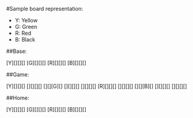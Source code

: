 #Sample board representation:

- Y: Yellow
- G: Green
- R: Red
- B: Black

##Base:
<!-- Base position
0       3  4      7 8      11  12    14 -->
[Y][][][] [G][][][] [R][][][] [B][][][]

##Game:
<!-- Start positions
15                     25                      35                      45                  54 -->
[Y][][][] [][][][] [][][G][] [][][][] [][][][] [R][][][] [][][][] [][][B][] [][][][] [][][][]

##Home:
<!-- Home positions
55        59        63        67     70 --> 
[Y][][][] [G][][][] [R][][][] [B][][][]